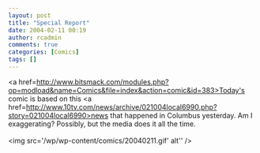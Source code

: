 ```yaml
---
layout: post
title: "Special Report"
date: 2004-02-11 00:19
author: rcadmin
comments: true
categories: [Comics]
tags: []
---
```

<a href=http://www.bitsmack.com/modules.php?op=modload&name=Comics&file=index&action=comic&id=383>Today's comic</a> is based on this <a href=http://www.10tv.com/news/archive/021004local6990.php?story=021004local6990>news</a> that happened in Columbus yesterday. Am I exaggerating? Possibly, but the media does it all the time.<Br><br><!--more--><img src='/wp/wp-content/comics/20040211.gif' alt'' />
